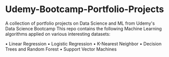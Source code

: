 # Udemy-Bootcamp-Portfolio-Projects
A collection of portfolio projects on Data Science and ML from Udemy's Data Science Bootcamp
This repo contains the following Machine Learning algorithms applied on various interesting datasets:

• Linear Regression
• Logistic Regression
• K-Nearest Neighbor
• Decision Trees and Random Forest
• Support Vector Machines
